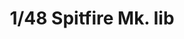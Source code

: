 ---
layout: product
title: "1/48 Spitfire Mk. Iib"
price: "4500" 
desc: "Maketa"
img_path: "/assets/img/82154.webp"
brand: "EDUARD"
available: true
special_offer: false
new: false
soon: false
cat: "010000"
subcat: "010400"
subsubcat: "00"
sifra: "82154"
popular: false
spec: false
---